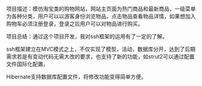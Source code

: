 项目描述：模仿淘宝类的购物网站，网站主页面为热门商品和最新商品，一级菜单为各种分类，用户可以以游客身份浏览物品，点击物品查看物品详情，如果想加入购物车必须注册登录，登录之后用户可以对物品进行购买。

项目总结：通过这个项目开发，我对ssh框架的运用有了一定的了解。

ssh框架建立在MVC模式之上，不仅实现了模型，活动，数据库分开，达到了后期需求若是有变动代码无需大改的要求，也支持了新的功能，如strut2可以通过配置文件国际化配置，

Hibernate支持数据库配置文件，将修改功能变得简单方便。
